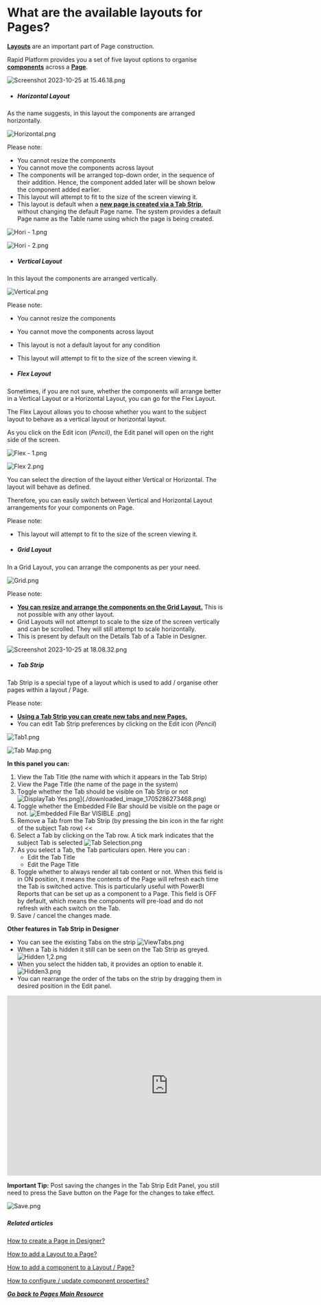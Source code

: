 # What are the available layouts for Pages?

[**Layouts**](https://docs.rapidplatform.com/books/glossary/page/page-layout-and-component "Page, layout and component") are an important part of Page construction.

Rapid Platform provides you a set of five layout options to organise [**components**](https://docs.rapidplatform.com/books/glossary/page/page-layout-and-component "Page, layout and component") across a [**Page**](https://docs.rapidplatform.com/books/glossary/page/page-layout-and-component "Page, layout and component").

![Screenshot 2023-10-25 at 15.46.18.png](./downloaded_image_1705286261231.png)

- ##### **Horizontal Layout**

As the name suggests, in this layout the components are arranged horizontally.

![Horizontal.png](./downloaded_image_1705286262245.png)

Please note:

- You cannot resize the components
- You cannot move the components across layout
- The components will be arranged top-down order, in the sequence of their addition. Hence, the component added later will be shown below the component added earlier.
- This layout will attempt to fit to the size of the screen viewing it.
- This layout is default when a **[new page is created via a Tab Strip](https://docs.rapidplatform.com/books/experiences/page/how-to-create-a-page-in-designer "How to create a Page in Designer?")**, without changing the default Page name. The system provides a default Page name as the Table name using which the page is being created.

![Hori - 1.png](./downloaded_image_1705286263258.png)

![Hori - 2.png](./downloaded_image_1705286264273.png)

- ##### **Vertical Layout**

In this layout the components are arranged vertically.

![Vertical.png](./downloaded_image_1705286265287.png)

Please note:

- You cannot resize the components
- You cannot move the components across layout
- This layout is not a default layout for any condition
- This layout will attempt to fit to the size of the screen viewing it.

- ##### **Flex Layout**

Sometimes, if you are not sure, whether the components will arrange better in a Vertical Layout or a Horizontal Layout, you can go for the Flex Layout.

The Flex Layout allows you to choose whether you want to the subject layout to behave as a vertical layout or horizontal layout.

As you click on the Edit icon (*Pencil)*, the Edit panel will open on the right side of the screen.

![Flex - 1.png](./downloaded_image_1705286266301.png)

![Flex 2.png](./downloaded_image_1705286267312.png)

You can select the direction of the layout either Vertical or Horizontal. The layout will behave as defined.

Therefore, you can easily switch between Vertical and Horizontal Layout arrangements for your components on Page.

Please note:

- This layout will attempt to fit to the size of the screen viewing it.

- ##### **Grid Layout**

In a Grid Layout, you can arrange the components as per your need.

![Grid.png](./downloaded_image_1705286268322.png)

Please note:

- [**You can resize and arrange the components on the Grid Layout.**](https://docs.rapidplatform.com/books/experiences/page/how-to-arrange-a-component-on-grid-layout "How to arrange a component on Grid layout?") This is not possible with any other layout.
- Grid Layouts will not attempt to scale to the size of the screen vertically and can be scrolled. They will still attempt to scale horizontally.
- This is present by default on the Details Tab of a Table in Designer.

![Screenshot 2023-10-25 at 18.08.32.png](./downloaded_image_1705286269333.png)

- ##### **Tab Strip**

Tab Strip is a special type of a layout which is used to add / organise other pages within a layout / Page.

Please note:

- [**Using a Tab Strip you can create new tabs and new Pages.**](https://docs.rapidplatform.com/books/experiences/page/how-to-create-a-page-in-designer "How to create a Page in Designer?")
- You can edit Tab Strip preferences by clicking on the Edit icon (*Pencil*)

![Tab1.png](./downloaded_image_1705286270349.png)

  
![Tab Map.png](./downloaded_image_1705286271365.png)

**In this panel you can:**

1. View the Tab Title (the name with which it appears in the Tab Strip)
2. View the Page Title (the name of the page in the system)
3. Toggle whether the Tab should be visible on Tab Strip or not ![DisplayTab Yes.png](./downloaded_image_1705286272382.png)](./downloaded_image_1705286273468.png)
4. Toggle whether the Embedded File Bar should be visible on the page or not. ![Embedded File Bar VISIBLE .png](./downloaded_image_1705286274492.png)]
5. Remove a Tab from the Tab Strip (by pressing the bin icon in the far right of the subject Tab row) &lt;&lt;
6. Select a Tab by clicking on the Tab row. A tick mark indicates that the subject Tab is selected ![Tab Selection.png](./downloaded_image_1705286276614.png)
7. As you select a Tab, the Tab particulars open. Here you can : 
    - Edit the Tab Title
    - Edit the Page Title
8. Toggle whether to always render all tab content or not. When this field is in ON position, it means the contents of the Page will refresh each time the Tab is switched active. This is particularly useful with PowerBI Reports that can be set up as a component to a Page. This field is OFF by default, which means the components will pre-load and do not refresh with each switch on the Tab.
9. Save / cancel the changes made.

**Other features in Tab Strip in Designer**

- You can see the existing Tabs on the strip ![ViewTabs.png](./downloaded_image_1705286277629.png)
- When a Tab is hidden it still can be seen on the Tab Strip as greyed.![Hidden 1,2.png](./downloaded_image_1705286278653.png)
- When you select the hidden tab, it provides an option to enable it. ![Hidden3.png](./downloaded_image_1705286279677.png)
- You can rearrange the order of the tabs on the strip by dragging them in desired position in the Edit panel.

<iframe allowfullscreen="allowfullscreen" frameborder="0" height="420" src="https://www.youtube.com/embed/G1fQj2VaOr0?si=Ie7oOk-l9T0KstFi" title="YouTube video player" width="750"></iframe>

**Important Tip:** Post saving the changes in the Tab Strip Edit Panel, you still need to press the Save button on the Page for the changes to take effect.

![Save.png](./downloaded_image_1705286280695.png)

#####   


##### **Related articles**

[How to create a Page in Designer?](https://docs.rapidplatform.com/books/experiences/page/how-to-create-a-page "How to create a Page in Designer?")

[How to add a Layout to a Page?](https://docs.rapidplatform.com/books/experiences/page/how-to-add-a-layout-to-a-page "How to add a Layout to a Page?")

[How to add a component to a Layout / Page?](https://docs.rapidplatform.com/books/experiences/page/how-to-add-a-component-to-a-page "How to add a component to a Page?")

[How to configure / update component properties?](https://docs.rapidplatform.com/books/experiences/page/how-to-configure-update-component-properties "How to configure / update component properties?")

[***Go back to Pages Main Resource***](https://docs.rapidplatform.com/books/experiences/page/all-about-pages-in-designer "All about Pages in Designer")